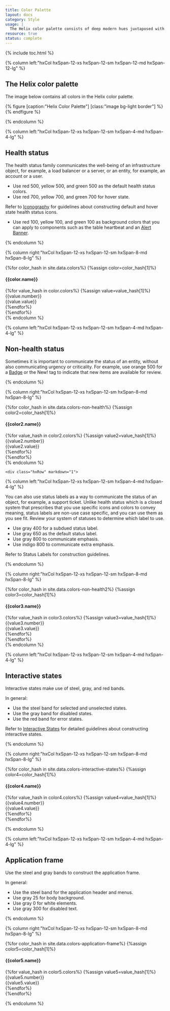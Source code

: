 ```yaml
---
title: Color Palette
layout: docs
category: Style
usage: |
  The Helix color palette consists of deep modern hues juxtaposed with simple monochromatic environments. Our color palette has been selected to enhance usability while adhering to accessibility criteria. Guidelines for color usage are outlined for individual components.
resource: true
status: complete
---
```


{% include toc.html %}

<section class="static-section"  markdown="1">

<div class="hxRow" markdown="1">

{% column left:"hxCol hxSpan-12-xs hxSpan-12-sm hxSpan-12-md hxSpan-12-lg" %}

## The Helix color palette

The image below contains all colors in the Helix color palette.

{% figure [caption:"Helix Color Palette"] [class:"image bg-light border"] %}
<embed src="{{site.url}}/assets/images/style/color-palette/color-palette.png" width="1900"/>
{% endfigure %}

{% endcolumn %}

</div>

</section>

<!---
<div class="hxRow">
  {%for color_hash in site.data.colors-all-colors%}
    {%assign color6=color_hash[1]%}
    <div class="hxCol hxSpan-12-xs hxSpan-4-sm hxSpan-2-md">
    <h4>{{color6.name}}</h4>
      {%for value_hash in color6.colors%}
      {%assign value6=value_hash[1]%}
      <div class="lesser-swatch" style="background-color:{{value6.value}}">
        <div class="{{value6.type}}-type">
          {{value6.number}}<br>
          <span class="smaller-color-type">{{value6.value}}</span>
        </div>
      </div>
      {%endfor%}
    </div>
  {%endfor%}

</div>

--->

<section class="static-section"  markdown="1">

<div class="hxRow" markdown="1">

{% column left:"hxCol hxSpan-12-xs hxSpan-12-sm hxSpan-4-md hxSpan-4-lg" %}

## Health status

The health status family communicates the well-being of an infrastructure object,
for example, a load balancer or a server, or an entity, for example, an account
or a user.

- Use red 500, yellow 500, and green 500 as the default health status colors.
- Use red 700, yellow 700, and green 700 for hover state.

Refer to [Iconography]({{site.baseurl}}/style/iconography) for guidelines about constructing default and hover state health status icons.

- Use red 100, yellow 100, and green 100 as background colors that you can
apply to components such as the table heartbeat and an [Alert Banner]({{site.baseurl}}/components/alert-bar.html).

{% endcolumn %}

{% column right:"hxCol hxSpan-12-xs hxSpan-12-sm hxSpan-8-md hxSpan-8-lg" %}

  <div class="hxRow">
    {%for color_hash in site.data.colors%}
      {%assign color=color_hash[1]%}
      <div class="hxCol hxSpan-12-xs hxSpan-4-sm hxSpan-2-md">
      <h4>{{color.name}}</h4>
        {%for value_hash in color.colors%}
        {%assign value=value_hash[1]%}
        <div class="lesser-swatch" style="background-color:{{value.value}}">
          <div class="{{value.type}}-type">
            {{value.number}}<br>
            <span class="smaller-color-type">{{value.value}}</span>
          </div>
        </div>
        {%endfor%}
      </div>
    {%endfor%}
</div>
    {% endcolumn %}

</div>

</section>

<section class="static-section" markdown="1">

<div class="hxRow" markdown="1">

{% column left:"hxCol hxSpan-12-xs hxSpan-12-sm hxSpan-4-md hxSpan-4-lg" %}

## Non-health status

Sometimes it is important to communicate the status of an entity, without also communicating urgency or criticality. For example, use orange 500 for a [Badge]({{site.baseurl}}/components/badge.html) or the New! tag to indicate that new items are available for review.

{% endcolumn %}

{% column right:"hxCol hxSpan-12-xs hxSpan-12-sm hxSpan-8-md hxSpan-8-lg" %}

  <div class="hxRow">
    {%for color_hash in site.data.colors-non-health%}
      {%assign color2=color_hash[1]%}
      <div class="hxCol hxSpan-12-xs hxSpan-4-sm hxSpan-2-md">
      <h4>{{color2.name}}</h4>
        {%for value_hash in color2.colors%}
        {%assign value2=value_hash[1]%}
        <div class="lesser-swatch" style="background-color:{{value2.value}}">
          <div class="{{value2.type}}-type">
            {{value2.number}}<br>
            <span class="smaller-color-type">{{value2.value}}</span>
          </div>
        </div>
        {%endfor%}
      </div>
    {%endfor%}
</div>
{% endcolumn %}

</div>

</section>

<section class="static-section" markdown="1">

    <div class="hxRow" markdown="1">

{% column left:"hxCol hxSpan-12-xs hxSpan-12-sm hxSpan-4-md hxSpan-4-lg" %}

You can also use status labels as a way to communicate the status of an object, for example, a support ticket. Unlike health status which is a closed system that prescribes that you use specific icons and colors to convey meaning, status labels are non-use case specific, and you can use them as you see fit. Review your system of statuses to determine which label to use.

- Use gray 400 for a subdued status label.
- Use gray 650 as the default status label.
- Use gray 800 to communicate emphasis.
- Use indigo 800 to communicate extra emphasis.

Refer to Status Labels for construction guidelines.

{% endcolumn %}

{% column right:"hxCol hxSpan-12-xs hxSpan-12-sm hxSpan-8-md hxSpan-8-lg" %}

<div class="hxRow">
  {%for color_hash in site.data.colors-non-health2%}
    {%assign color3=color_hash[1]%}
    <div class="hxCol hxSpan-12-xs hxSpan-4-sm hxSpan-2-md">
    <h4>{{color3.name}}</h4>
      {%for value_hash in color3.colors%}
      {%assign value3=value_hash[1]%}
      <div class="lesser-swatch" style="background-color:{{value3.value}}">
        <div class="{{value3.type}}-type">
          {{value3.number}}<br>
          <span class="smaller-color-type">{{value3.value}}</span>
        </div>
      </div>
      {%endfor%}
    </div>
  {%endfor%}
</div>
{% endcolumn %}

</div>

</section>

<section class="static-section"  markdown="1">

<div class="hxRow" markdown="1">

{% column left:"hxCol hxSpan-12-xs hxSpan-12-sm hxSpan-4-md hxSpan-4-lg" %}

## Interactive states

Interactive states make use of steel, gray, and red bands.

In general:

- Use the steel band for selected and unselected states.
- Use the gray band for disabled states.
- Use the red band for error states.

Refer to [Interactive States]({{site.baseurl}}/style/interactive-states.html) for detailed guidelines about constructing interactive states.

{% endcolumn %}

{% column right:"hxCol hxSpan-12-xs hxSpan-12-sm hxSpan-8-md hxSpan-8-lg" %}

<div class="hxRow">
  {%for color_hash in site.data.colors-interactive-states%}
    {%assign color4=color_hash[1]%}
    <div class="hxCol hxSpan-12-xs hxSpan-4-sm hxSpan-2-md">
    <h4>{{color4.name}}</h4>
      {%for value_hash in color4.colors%}
      {%assign value4=value_hash[1]%}
      <div class="lesser-swatch" style="background-color:{{value4.value}}">
        <div class="{{value4.type}}-type">
          {{value4.number}}<br>
          <span class="smaller-color-type">{{value4.value}}</span>
        </div>
      </div>
      {%endfor%}
    </div>
  {%endfor%}

</div>

  {% endcolumn %}

</div>

</section>

<section class="static-section"  markdown="1">

<div class="hxRow" markdown="1">

{% column left:"hxCol hxSpan-12-xs hxSpan-12-sm hxSpan-4-md hxSpan-4-lg" %}

## Application frame

Use the steel and gray bands to construct the application frame.

In general:

- Use the steel band for the application header and menus.
- Use gray 25 for body background.
- Use gray 0 for white elements.
- Use gray 300 for disabled text.

{% endcolumn %}

{% column right:"hxCol hxSpan-12-xs hxSpan-12-sm hxSpan-8-md hxSpan-8-lg" %}

<div class="hxRow">
  {%for color_hash in site.data.colors-application-frame%}
    {%assign color5=color_hash[1]%}
    <div class="hxCol hxSpan-12-xs hxSpan-4-sm hxSpan-2-md">
    <h4>{{color5.name}}</h4>
      {%for value_hash in color5.colors%}
      {%assign value5=value_hash[1]%}
      <div class="lesser-swatch" style="background-color:{{value5.value}}">
        <div class="{{value5.type}}-type">
          {{value5.number}}<br>
          <span class="smaller-color-type">{{value5.value}}</span>
        </div>
      </div>
      {%endfor%}
    </div>
  {%endfor%}

</div>

  {% endcolumn %}

</div>

</section>
